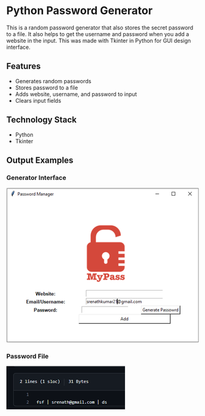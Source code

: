 <!DOCTYPE html>
<html>
  <head>
    <meta charset="UTF-8">
    <title>Python Password Generator</title>
  </head>
  <body>
    <h1>Python Password Generator</h1>
    <p>This is a random password generator that also stores the secret password to a file. It also helps to get the username and password when you add a website in the input. This was made with Tkinter in Python for GUI design interface.</p>
    <h2>Features</h2>
    <ul>
      <li>Generates random passwords</li>
      <li>Stores password to a file</li>
      <li>Adds website, username, and password to input</li>
      <li>Clears input fields</li>
    </ul>
    <h2>Technology Stack</h2>
    <ul>
      <li>Python</li>
      <li>Tkinter</li>
    </ul>
    <h2>Output Examples</h2>
    <h3>Generator Interface</h3>
    <img src="generate_interface.png" alt="Generator Interface">
    <h3>Password File</h3>
    <img src="password_file.png" alt="Password File">
  </body>
</html>
